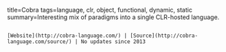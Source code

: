 title=Cobra
tags=language, clr, object, functional, dynamic, static
summary=Interesting mix of paradigms into a single CLR-hosted language.
~~~~~~

[Website](http://cobra-language.com/) | [Source](http://cobra-language.com/source/) | No updates since 2013

